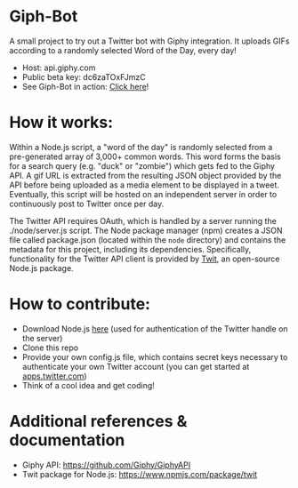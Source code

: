 # Giph-Bot
A small project to try out a Twitter bot with Giphy integration. It uploads GIFs according to a randomly selected Word of the Day, every day!
 * Host: api.giphy.com
 * Public beta key: dc6zaTOxFJmzC
 * See Giph-Bot in action: [Click here](https://twitter.com/Giph_Bot)!

# How it works:
Within a Node.js script, a "word of the day" is randomly selected from a pre-generated array of 3,000+ common words. This word forms the basis for a search query (e.g. "duck" or "zombie") which gets fed to the Giphy API. A gif URL is extracted from the resulting JSON object provided by the API before being uploaded as a media element to be displayed in a tweet. Eventually, this script will be hosted on an independent server in order to continuously post to Twitter once per day.

The Twitter API requires OAuth, which is handled by a server running the ./node/server.js script. The Node package manager (npm) creates a JSON file called package.json (located within the `node` directory) and contains the metadata for this project, including its dependencies. Specifically, functionality for the Twitter API client is provided by [Twit](https://github.com/ttezel/twit), an open-source Node.js package.

# How to contribute:
 * Download Node.js [here](https://nodejs.org/en/) (used for authentication of the Twitter handle on the server)
 * Clone this repo
 * Provide your own config.js file, which contains secret keys necessary to authenticate your own Twitter account (you can get started at [apps.twitter.com](https://apps.twitter.com/))
 * Think of a cool idea and get coding!

# Additional references & documentation
* Giphy API: https://github.com/Giphy/GiphyAPI
* Twit package for Node.js: https://www.npmjs.com/package/twit
